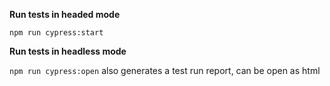 **Run tests in headed mode**

```npm run cypress:start```

**Run tests in headless mode**

```npm run cypress:open``` also generates a test run report, can be open as html 